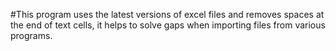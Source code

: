 #This program uses the latest versions of excel files and removes spaces at the end of text cells, it helps to solve gaps when importing files from various programs.
